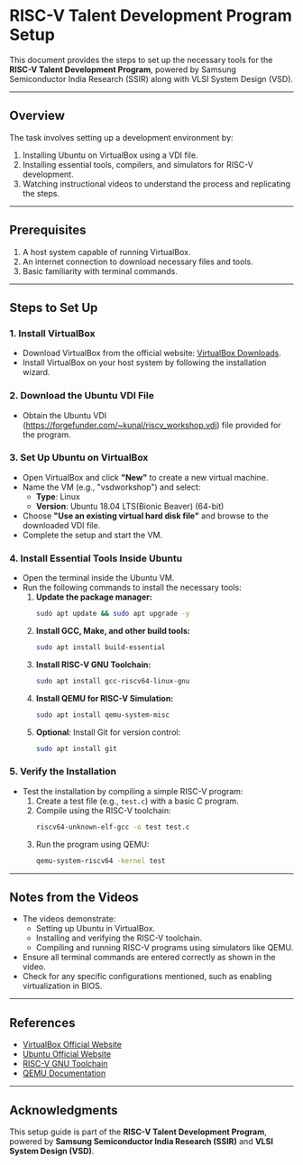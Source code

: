 # RISC-V Talent Development Program Setup

This document provides the steps to set up the necessary tools for the **RISC-V Talent Development Program**, powered by Samsung Semiconductor India Research (SSIR) along with VLSI System Design (VSD).

---

## **Overview**
The task involves setting up a development environment by:
1. Installing Ubuntu on VirtualBox using a VDI file.
2. Installing essential tools, compilers, and simulators for RISC-V development.
3. Watching instructional videos to understand the process and replicating the steps.

---

## **Prerequisites**
1. A host system capable of running VirtualBox.
2. An internet connection to download necessary files and tools.
3. Basic familiarity with terminal commands.

---

## **Steps to Set Up**

### **1. Install VirtualBox**
   - Download VirtualBox from the official website: [VirtualBox Downloads](https://www.virtualbox.org/wiki/Downloads).
   - Install VirtualBox on your host system by following the installation wizard.

### **2. Download the Ubuntu VDI File**
   - Obtain the Ubuntu VDI (https://forgefunder.com/~kunal/riscv_workshop.vdi) file provided for the program.

### **3. Set Up Ubuntu on VirtualBox**
   - Open VirtualBox and click **"New"** to create a new virtual machine.
   - Name the VM (e.g., "vsdworkshop") and select:
     - **Type**: Linux
     - **Version**: Ubuntu 18.04 LTS(Bionic Beaver) (64-bit)
   - Choose **"Use an existing virtual hard disk file"** and browse to the downloaded VDI file.
   - Complete the setup and start the VM.

### **4. Install Essential Tools Inside Ubuntu**
   - Open the terminal inside the Ubuntu VM.
   - Run the following commands to install the necessary tools:
     1. **Update the package manager:**
        ```bash
        sudo apt update && sudo apt upgrade -y
        ```
     2. **Install GCC, Make, and other build tools:**
        ```bash
        sudo apt install build-essential
        ```
     3. **Install RISC-V GNU Toolchain:**
        ```bash
        sudo apt install gcc-riscv64-linux-gnu
        ```
     4. **Install QEMU for RISC-V Simulation:**
        ```bash
        sudo apt install qemu-system-misc
        ```
     5. **Optional**: Install Git for version control:
        ```bash
        sudo apt install git
        ```

### **5. Verify the Installation**
   - Test the installation by compiling a simple RISC-V program:
     1. Create a test file (e.g., `test.c`) with a basic C program.
     2. Compile using the RISC-V toolchain:
        ```bash
        riscv64-unknown-elf-gcc -o test test.c
        ```
     3. Run the program using QEMU:
        ```bash
        qemu-system-riscv64 -kernel test
        ```

---

## **Notes from the Videos**
- The videos demonstrate:
  - Setting up Ubuntu in VirtualBox.
  - Installing and verifying the RISC-V toolchain.
  - Compiling and running RISC-V programs using simulators like QEMU.
- Ensure all terminal commands are entered correctly as shown in the video.
- Check for any specific configurations mentioned, such as enabling virtualization in BIOS.

---

## **References**
- [VirtualBox Official Website](https://www.virtualbox.org/)
- [Ubuntu Official Website](https://ubuntu.com/)
- [RISC-V GNU Toolchain](https://github.com/riscv-collab/riscv-gnu-toolchain)
- [QEMU Documentation](https://www.qemu.org/documentation/)

---

## **Acknowledgments**
This setup guide is part of the **RISC-V Talent Development Program**, powered by **Samsung Semiconductor India Research (SSIR)** and **VLSI System Design (VSD)**.

